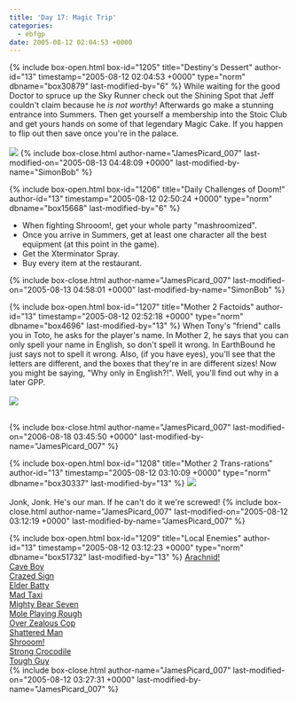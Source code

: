 ```yaml
---
title: 'Day 17: Magic Trip'
categories:
  - ebfgp
date: 2005-08-12 02:04:53 +0000
---
```

{% include box-open.html box-id="1205" title="Destiny's Dessert" author-id="13" timestamp="2005-08-12 02:04:53 +0000" type="norm" dbname="box30879" last-modified-by="6" %}
While waiting for the good Doctor to spruce up the Sky Runner check out the Shining Spot that Jeff couldn't claim because he <i>is not worthy</i>! Afterwards go make a stunning entrance into Summers. Then get yourself a membership into the Stoic Club and get yours hands on some of that legendary Magic Cake. If you happen to flip out then save once you're in the palace.<br /><br />
<img src="http://classic.starmen.net/ebfgp/img/eb17.png"/> 
{% include box-close.html author-name="JamesPicard_007" last-modified-on="2005-08-13 04:48:09 +0000" last-modified-by-name="SimonBob" %}

{% include box-open.html box-id="1206" title="Daily Challenges of Doom!" author-id="13" timestamp="2005-08-12 02:50:24 +0000" type="norm" dbname="box15668" last-modified-by="6" %}
<ul>
<li>When fighting Shrooom!, get your whole party "mashroomized".</li>
<li>Once you arrive in Summers, get at least one character all the best equipment (at this point in the game).</li>
<li>Get the Xterminator Spray.</li>
<li>Buy every item at the restaurant.</li>
</ul>
{% include box-close.html author-name="JamesPicard_007" last-modified-on="2005-08-13 04:58:01 +0000" last-modified-by-name="SimonBob" %}

{% include box-open.html box-id="1207" title="Mother 2 Factoids" author-id="13" timestamp="2005-08-12 02:52:18 +0000" type="norm" dbname="box4696" last-modified-by="13" %}
When Tony's "friend" calls you in Toto, he asks for the player's name. In Mother 2, he says that you can only spell your name in English, so don't spell it wrong. In EarthBound he just says not to spell it wrong. Also, (if you have eyes), you'll see that the letters are different, and the boxes that they're in are different sizes! Now you might be saying, "Why only in English?!". Well, you'll find out why in a later GPP.<br /><br />
<img src="http://classic.starmen.net/ebfgp/img/mo17.gif"/><br /><br />

{% include box-close.html author-name="JamesPicard_007" last-modified-on="2006-08-18 03:45:50 +0000" last-modified-by-name="JamesPicard_007" %}

{% include box-open.html box-id="1208" title="Mother 2 Trans-rations" author-id="13" timestamp="2005-08-12 03:10:09 +0000" type="norm" dbname="box30337" last-modified-by="13" %}
<img src="http://classic.starmen.net/ebfgp/trans/tr17.gif"/><br /><br />
Jonk, Jonk. He's our man. If he can't do it we're screwed!
{% include box-close.html author-name="JamesPicard_007" last-modified-on="2005-08-12 03:12:19 +0000" last-modified-by-name="JamesPicard_007" %}

{% include box-open.html box-id="1209" title="Local Enemies" author-id="13" timestamp="2005-08-12 03:12:23 +0000" type="norm" dbname="box51732" last-modified-by="13" %}
<a href="http://starmen.net/mother2/ebdb/enemies.php?enemy=46">Arachnid!</a><br />
<a href="http://starmen.net/mother2/ebdb/enemies.php?enemy=122">Cave Boy</a><br />
<a href="http://starmen.net/mother2/ebdb/enemies.php?enemy=60">Crazed Sign</a><br />
<a href="http://starmen.net/mother2/ebdb/enemies.php?enemy=57">Elder Batty</a><br />
<a href="http://starmen.net/mother2/ebdb/enemies.php?enemy=135">Mad Taxi</a><br />
<a href="http://starmen.net/mother2/ebdb/enemies.php?enemy=28">Mighty Bear Seven</a><br />
<a href="http://starmen.net/mother2/ebdb/enemies.php?enemy=143">Mole Playing Rough</a><br />
<a href="http://starmen.net/mother2/ebdb/enemies.php?enemy=79">Over Zealous Cop</a><br />
<a href="http://starmen.net/mother2/ebdb/enemies.php?enemy=124">Shattered Man</a><br />
<a href="http://starmen.net/mother2/ebdb/enemies.php?enemy=38">Shrooom!</a><br />
<a href="http://starmen.net/mother2/ebdb/enemies.php?enemy=154">Strong Crocodile</a><br />
<a href="http://starmen.net/mother2/ebdb/enemies.php?enemy=134">Tough Guy</a><br />
{% include box-close.html author-name="JamesPicard_007" last-modified-on="2005-08-12 03:27:31 +0000" last-modified-by-name="JamesPicard_007" %}
